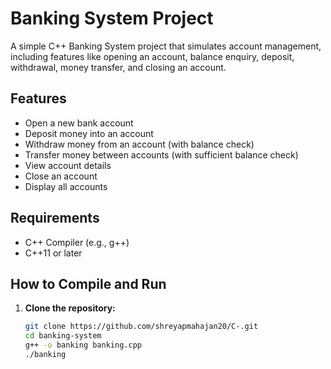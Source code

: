 # Banking System Project

A simple C++ Banking System project that simulates account management, including features like opening an account, balance enquiry, deposit, withdrawal, money transfer, and closing an account.

## Features

- Open a new bank account
- Deposit money into an account
- Withdraw money from an account (with balance check)
- Transfer money between accounts (with sufficient balance check)
- View account details
- Close an account
- Display all accounts

## Requirements

- C++ Compiler (e.g., g++)
- C++11 or later

## How to Compile and Run

1. **Clone the repository:**
   ```bash
   git clone https://github.com/shreyapmahajan20/C-.git
   cd banking-system
   g++ -o banking banking.cpp
   ./banking


